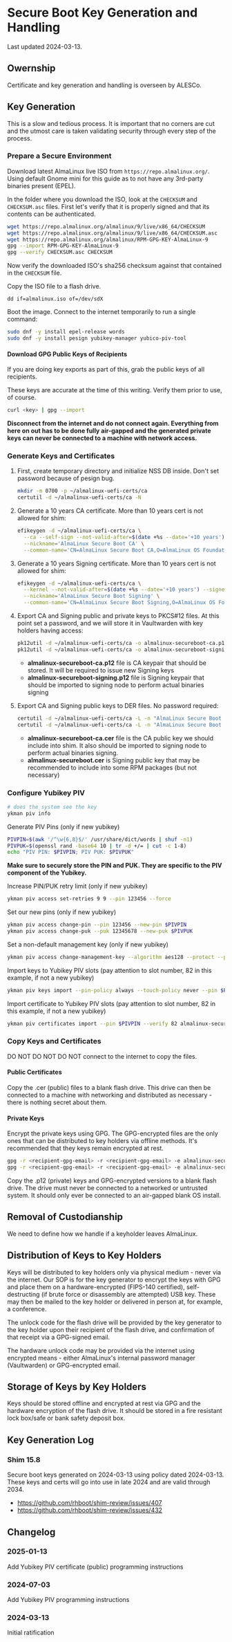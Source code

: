 # Secure Boot Key Generation and Handling

Last updated 2024-03-13.

## Owernship

Certificate and key generation and handling is overseen by ALESCo.

## Key Generation

This is a slow and tedious process. It is important that no corners are cut and the utmost care is taken validating security through every step of the process.

### Prepare a Secure Environment

Download latest AlmaLinux live ISO from `https://repo.almalinux.org/`. Using default Gnome mini for this guide as to not have any 3rd-party binaries present (EPEL).

In the folder where you download the ISO, look at the `CHECKSUM` and `CHECKSUM.asc` files. First let's verify that it is properly signed and that its contents can be authenticated.

```bash
wget https://repo.almalinux.org/almalinux/9/live/x86_64/CHECKSUM
wget https://repo.almalinux.org/almalinux/9/live/x86_64/CHECKSUM.asc
wget https://repo.almalinux.org/almalinux/RPM-GPG-KEY-AlmaLinux-9
gpg --import RPM-GPG-KEY-AlmaLinux-9
gpg --verify CHECKSUM.asc CHECKSUM
```

Now verify the downloaded ISO's sha256 checksum against that contained in the `CHECKSUM` file.

Copy the ISO file to a flash drive.

`dd if=almalinux.iso of=/dev/sdX`

Boot the image. Connect to the internet temporarily to run a single command:

```bash
sudo dnf -y install epel-release words
sudo dnf -y install pesign yubikey-manager yubico-piv-tool
```

#### Download GPG Public Keys of Recipients

If you are doing key exports as part of this, grab the public keys of all recipients.

These keys are accurate at the time of this writing. Verify them prior to use, of course.

```bash
curl <key> | gpg --import
```

**Disconnect from the internet and do not connect again. Everything from here on out has to be done fully air-gapped and the generated private keys can never be connected to a machine with network access.**

### Generate Keys and Certificates

1.  First, create temporary directory and initialize NSS DB inside. Don't set password because of pesign bug.

    ```bash
    mkdir -m 0700 -p ~/almalinux-uefi-certs/ca
    certutil -d ~/almalinux-uefi-certs/ca -N
    ```

2.  Generate a 10 years CA certificate. More than 10 years cert is not allowed for shim:

    ```bash
    efikeygen -d ~/almalinux-uefi-certs/ca \
      --ca --self-sign --not-valid-after=$(date +%s --date='+10 years') \
      --nickname='AlmaLinux Secure Boot CA' \
      --common-name='CN=AlmaLinux Secure Boot CA,O=AlmaLinux OS Foundation,E=security@almalinux.org'
    ```

3.  Generate a 10 years Signing certificate. More than 10 years cert is not allowed for shim:

    ```bash
    efikeygen -d ~/almalinux-uefi-certs/ca \
      --kernel --not-valid-after=$(date +%s --date='+10 years') --signer='AlmaLinux Secure Boot CA' \
      --nickname='AlmaLinux Secure Boot Signing' \
      --common-name='CN=AlmaLinux Secure Boot Signing,O=AlmaLinux OS Foundation,E=security@almalinux.com'
    ```

4.  Export CA and Signing public and private keys to PKCS#12 files. At this point set a password, and we will store it in Vaultwarden with key holders having access:

    ```bash
    pk12util -d ~/almalinux-uefi-certs/ca -o almalinux-secureboot-ca.p12 -n 'AlmaLinux Secure Boot CA'
    pk12util -d ~/almalinux-uefi-certs/ca -o almalinux-secureboot-signing.p12 -n 'AlmaLinux Secure Boot Signing'
    ```

    - **almalinux-secureboot-ca.p12** file is CA keypair that should be stored. It will be required to issue new Signing keys
    - **almalinux-secureboot-signing.p12** file is Signing keypair that should be imported to signing node to perform actual binaries signing

5.  Export CA and Signing public keys to DER files. No password required:

    ```bash
    certutil -d ~/almalinux-uefi-certs/ca -L -n "AlmaLinux Secure Boot CA" -r > almalinux-secureboot-ca.cer
    certutil -d ~/almalinux-uefi-certs/ca -L -n "AlmaLinux Secure Boot Signing" -r > almalinux-secureboot.cer
    ```

    - **almalinux-secureboot-ca.cer** file is the CA public key we should include into shim. It also should be imported to signing node to perform actual binaries signing.
    - **almalinux-secureboot.cer** is Signing public key that may be recommended to include into some RPM packages (but not necessary)

### Configure Yubikey PIV

```bash
# does the system see the key
ykman piv info
```

Generate PIV Pins (only if new yubikey)

```bash
PIVPIN=$(awk '/^\w{6,8}$/' /usr/share/dict/words | shuf -n1)
PIVPUK=$(openssl rand -base64 10 | tr -d +/= | cut -c 1-8)
echo "PIV PIN: $PIVPIN; PIV PUK: $PIVPUK"
```

**Make sure to securely store the PIN and PUK. They are specific to the PIV component of the Yubikey.**

Increase PIN/PUK retry limit (only if new yubikey)

```bash
ykman piv access set-retries 9 9 --pin 123456 --force
```

Set our new pins (only if new yubikey)

```bash
ykman piv access change-pin --pin 123456 --new-pin $PIVPIN
ykman piv access change-puk --puk 12345678 --new-puk $PIVPUK
```

Set a non-default management key (only if new yubikey)

```bash
ykman piv access change-management-key --algorithm aes128 --protect --pin $PIVPIN
```

Import keys to Yubikey PIV slots (pay attention to slot number, 82 in this example, if not a new yubikey)

```bash
ykman piv keys import --pin-policy always --touch-policy never --pin $PIVPIN 82 almalinux-secureboot-signing.p12
```

Import certificate to Yubikey PIV slots (pay attention to slot number, 82 in this example, if not a new yubikey)

```bash
ykman piv certificates import --pin $PIVPIN --verify 82 almalinux-secureboot.cer
```

### Copy Keys and Certificates

DO NOT DO NOT DO NOT connect to the internet to copy the files.

#### Public Certificates

Copy the .cer (public) files to a blank flash drive. This drive can then be connected to a machine with networking and distributed as necessary - there is nothing secret about them.

#### Private Keys

Encrypt the private keys using GPG. The GPG-encrypted files are the only ones that can be distributed to key holders via offline methods. It's recommended that they keys remain encrypted at rest.

```bash
gpg -r <recipient-gpg-email> -r <recipient-gpg-email> -e almalinux-secureboot-ca.p12
gpg -r <recipient-gpg-email> -r <recipient-gpg-email> -e almalinux-secureboot-signing.p12
```

Copy the .p12 (private) keys and GPG-encrypted versions to a blank flash drive. The drive must never be connected to a networked or untrusted system. It should only ever be connected to an air-gapped blank OS install.

## Removal of Custodianship

We need to define how we handle if a keyholder leaves AlmaLinux.

## Distribution of Keys to Key Holders

Keys will be distributed to key holders only via physical medium - never via the internet. Our SOP is for the key generator to encrypt the keys with GPG and place them on a hardware-encrypted (FIPS-140 certified), self-destructing (if brute force or disassembly are attempted) USB key. These may then be mailed to the key holder or delivered in person at, for example, a conference.

The unlock code for the flash drive will be provided by the key generator to the key holder upon their recipient of the flash drive, and confirmation of that receipt via a GPG-signed email.

The hardware unlock code may be provided via the internet using encrypted means - either AlmaLinux's internal password manager (Vaultwarden) or GPG-encrypted email.

## Storage of Keys by Key Holders

Keys should be stored offline and encrypted at rest via GPG and the hardware encryption of the flash drive. It should be stored in a fire resistant lock box/safe or bank safety deposit box.

## Key Generation Log

### Shim 15.8

Secure boot keys generated on 2024-03-13 using policy dated 2024-03-13. These keys and certs will go into use in late 2024 and are valid through 2034.

- https://github.com/rhboot/shim-review/issues/407
- https://github.com/rhboot/shim-review/issues/432

## Changelog

### 2025-01-13

Add Yubikey PIV certificate (public) programming instructions

### 2024-07-03

Add Yubikey PIV programming instructions

### 2024-03-13

Initial ratification
